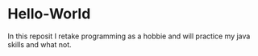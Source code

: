 # Hello-World
In this reposit I retake programming as a hobbie and will practice my java skills and what not. 
